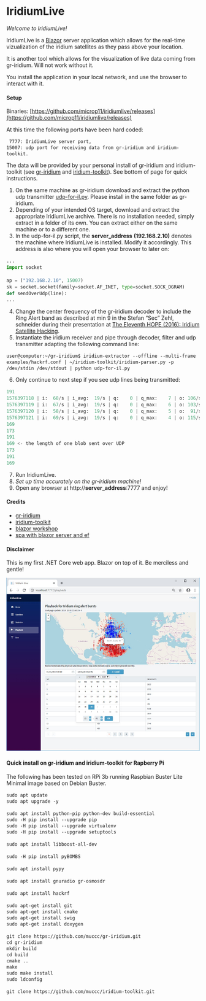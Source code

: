 # IridiumLive

*Welcome to IridiumLive!*

IridiumLive is a [Blazor](https://docs.microsoft.com/en-us/aspnet/core/blazor/?view=aspnetcore-3.1) server application which allows for the real-time vizualization of the iridium satellites as they pass above your location. 

It is another tool which allows for the visualization of live data coming from gr-iridium. Will not work without it. 

You install the application in your local network, and use the browser to interact with it.

#### Setup

Binaries: [https://github.com/microp11/iridiumlive/releases](https://github.com/microp11/iridiumlive/releases)

At this time the following ports have been hard coded:
```
 7777: IridiumLive server port,
15007: udp port for receiving data from gr-iridium and iridium-toolkit.
```
The data will be provided by your personal install of gr-iridium and iridium-toolkit (see [gr-iridium](https://github.com/muccc/gr-iridium) and [iridium-toolkit](https://github.com/muccc/iridium-toolkit)). See bottom of page for quick instructions.
1. On the same machine as gr-iridium download and extract the python udp transmitter [udp-for-il.py](udp-for-il.py). Please install in the same folder as gr-iridium.
2. Depending of your intended OS target, download and extract the appropriate IridiumLive archive. There is no installation needed, simply extract in a folder of its own. You can extract either on the same machine or to a different one.
3. In the udp-for-il.py script, the **server_address** **(192.168.2.10)** denotes the machine where IridiumLive is installed. Modify it accordingly. This address is also where you will open your browser to later on:
```python
...
import socket

ap = ("192.168.2.10", 15007)
sk = socket.socket(family=socket.AF_INET, type=socket.SOCK_DGRAM)
def sendOverUdp(line):
...
```
4. Change the center frequency of the gr-iridium decoder to include the Ring Alert band as described at min 9 in the  Stefan “Sec” Zehl, schneider during their presentation at [The Eleventh HOPE (2016): Iridium Satellite Hacking](https://www.youtube.com/watch?time_continue=562&v=JhJT7Cvh6NE&feature=emb_logo).
5. Instantiate the iridium receiver and pipe through decoder, filter and udp transmitter adapting the following command line:
```
user@computer:~/gr-iridium$ iridium-extractor --offline --multi-frame examples/hackrf.conf | ~/iridium-toolkit/iridium-parser.py -p /dev/stdin /dev/stdout | python udp-for-il.py
```
6. Only continue to next step if you see udp lines being transmitted:
```python
191
1576397118 | i:  68/s | i_avg:  19/s | q:    0 | q_max:    7 | o: 106/s | ok:  63% | ok:  43/s | ok_avg:  51% | ok:      32064 | ok_avg:   9/s | d: 0
1576397119 | i:  67/s | i_avg:  19/s | q:    0 | q_max:    6 | o: 103/s | ok:  64% | ok:  43/s | ok_avg:  51% | ok:      32108 | ok_avg:   9/s | d: 0
1576397120 | i:  58/s | i_avg:  19/s | q:    0 | q_max:    5 | o:  91/s | ok:  57% | ok:  33/s | ok_avg:  51% | ok:      32142 | ok_avg:   9/s | d: 0
1576397121 | i:  69/s | i_avg:  19/s | q:    0 | q_max:    4 | o: 115/s | ok:  61% | ok:  42/s | ok_avg:  51% | ok:      32185 | ok_avg:   9/s | d: 0
169
173
191
169 <- the length of one blob sent over UDP
173
191
169
```
7. Run IridiumLive.
8. *Set up time accurately on the gr-iridium machine!* 
9. Open any browser at http://**server_address**:7777 and enjoy!

#### Credits

* [gr-iridium](https://github.com/muccc/gr-iridium)
* [iridium-toolkit](https://github.com/muccc/iridium-toolkit)
* [blazor workshop](https://github.com/dotnet-presentations/blazor-workshop)
* [spa with blazor server and ef](https://www.c-sharpcorner.com/article/create-a-single-page-app-with-blazor-server-and-entity-framework-core-3-0/)

#### Disclaimer

This is my first .NET Core web app. Blazor on top of it. Be merciless and gentle!

<p align="center">
  <img alt="Screenshot" style="max-width:100%;" src="prerelease1.jpg">
</p>

#### Quick install on gr-iridium and iridium-toolkit for Rapberry Pi

The following has been tested on RPi 3b running Raspbian Buster Lite Minimal image based on Debian Buster.

```
sudo apt update
sudo apt upgrade -y

sudo apt install python-pip python-dev build-essential
sudo -H pip install --upgrade pip
sudo -H pip install --upgrade virtualenv
sudo -H pip install --upgrade setuptools

sudo apt install libboost-all-dev

sudo -H pip install pyBOMBS

sudo apt install pypy

sudo apt install gnuradio gr-osmosdr

sudo apt install hackrf

sudo apt-get install git
sudo apt-get install cmake
sudo apt-get install swig
sudo apt-get install doxygen

git clone https://github.com/muccc/gr-iridium.git
cd gr-iridium
mkdir build
cd build
cmake ..
make
sudo make install
sudo ldconfig

git clone https://github.com/muccc/iridium-toolkit.git
```
